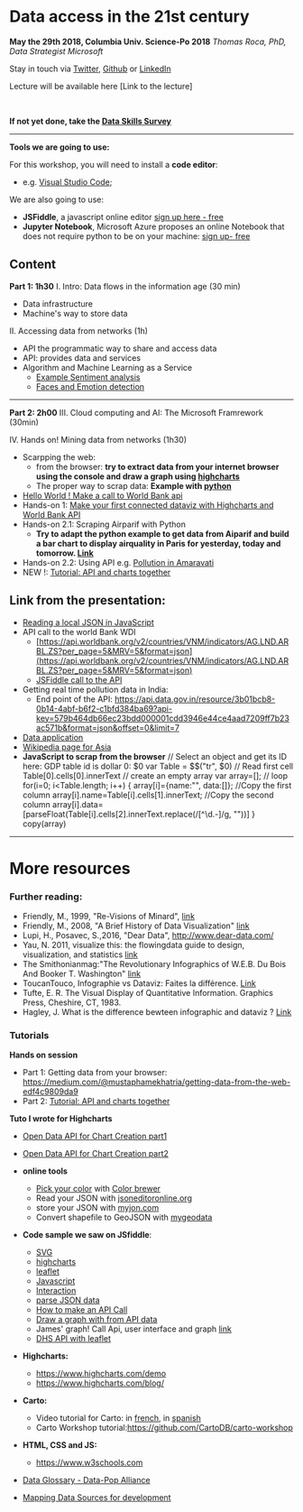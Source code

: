 # Data access in the 21st century
**May the 29th 2018, Columbia Univ. Science-Po 2018**
*Thomas Roca, PhD, Data Strategist Microsoft*

Stay in touch via [Twitter](https://twitter.com/Thomas_Roca), [Github](https://github.com/ThomasRoca/) or [LinkedIn](https://www.linkedin.com/in/thomas-roca-43347484/)

Lecture will be available here [Link to the lecture]

<br>

**If not yet done, take the [Data Skills Survey](https://forms.office.com/Pages/ResponsePage.aspx?id=v4j5cvGGr0GRqy180BHbRxKuu6TlN1dBuJsnZlxRHxFUNExXOUpTVjNTM05CSEdZSlRISzFCNFJRVi4u)**

---

**Tools we are going to use:**

For this workshop, you will need to install a **code editor**:
- e.g. [Visual Studio Code](https://sourceforge.net/projects/vscode-portable/);

We are also going to use: 
- 	**JSFiddle**, a javascript online editor [sign up here - free](https://jsfiddle.net/user/signup/)
-  **Jupyter Notebook**, Microsoft Azure proposes an online Notebook that does not require python to be on your machine: [sign up- free](https://notebooks.azure.com/)

## Content
**Part 1: 1h30**
I. Intro: Data flows in the information age (30 min)
- Data infrastructure
- Machine's way to store data

II. Accessing data from networks (1h)
- API the programmatic way to share and access data
- API: provides data and services
- Algorithm and Machine Learning as a Service
  - [Example Sentiment analysis](https://pythonappcela.azurewebsites.net/sentiment_analysis)
  - [Faces and Emotion detection](http://pythonappcela.azurewebsites.net/computer_vision)
 
--- 
**Part 2: 2h00**
III. Cloud computing and AI: The Microsoft Framrework (30min)

IV. Hands on! Mining data from networks (1h30)
- Scarpping the web: 
	- from the browser: **try to extract data from your internet browser using the console and draw a graph using [highcharts](https://jsfiddle.net/ThomasRoca/rkbz7fhb/87/)**
	- The proper way to scrap data: **Example with [python](https://notebooks.azure.com/ThomasMSFT/libraries/Tutorial/html/Scrap%20data%20from%20the%20web.ipynb)** 
- [Hello World ! Make a call to World Bank api](https://jsfiddle.net/ThomasRoca/j5d919k4/)
- Hands-on 1: [Make your first connected dataviz with Highcharts and World Bank API](https://www.highcharts.com/demo/line-basic) 
- Hands-on 2.1: Scraping Airparif with Python
	- **Try to adapt the python example to get data from Aiparif and build a bar chart to display airquality in Paris for yesterday, today and tomorrow. [Link](https://www.airparif.asso.fr/rss/indices)**
- Hands-on 2.2: Using API e.g. [Pollution in Amaravati](http://jsfiddle.net/ThomasRoca/bLbz5oqd/)
- NEW !: [Tutorial: API and charts together](http://jsfiddle.net/ThomasRoca/37zddfn3/)


## Link from the presentation: 
- [Reading a local JSON in JavaScript](https://jsfiddle.net/ThomasRoca/ss0wq9oq/14/)
- API call to the world Bank WDI
	- [https://api.worldbank.org/v2/countries/VNM/indicators/AG.LND.ARBL.ZS?per_page=5&MRV=5&format=json](https://api.worldbank.org/v2/countries/VNM/indicators/AG.LND.ARBL.ZS?per_page=5&MRV=5&format=json)
	- [JSFiddle call to the API](https://jsfiddle.net/ThomasRoca/4gjfs1h2)
- Getting real time pollution data in India: 
	- End point of the API: https://api.data.gov.in/resource/3b01bcb8-0b14-4abf-b6f2-c1bfd384ba69?api-key=579b464db66ec23bdd000001cdd3946e44ce4aad7209ff7b23ac571b&format=json&offset=0&limit=7
- [Data application](https://jsfiddle.net/ThomasRoca/1vpypyc9/)
- [Wikipedia page for Asia](https://en.wikipedia.org/wiki/Asia)
- **JavaScript to scrap from the browser**
	// Select an object and get its ID here:  GDP table id is dollar 0: $0
	var Table = $$("tr", $0)
	// Read first cell
	Table[0].cells[0].innerText
	// create an empty array
	var array=[];
	// loop
	for(i=0; i<Table.length; i++) {
	array[i]={name:"", data:[]};
	//Copy the first column
	array[i].name=Table[i].cells[1].innerText;
	//Copy the second column
	array[i].data=[parseFloat(Table[i].cells[2].innerText.replace(/[^\d\.\-]/g, ""))]
	}
	copy(array)
	
---

# More resources

### Further reading:
- Friendly, M., 1999, "Re-Visions of Minard", [link](http://www.datavis.ca/gallery/minard/minard.pdf])
- Friendly, M., 2008, "A Brief History of Data Visualization" [link](http://byrneslab.net/classes/biol607/readings/Friendly_2008_dataviz_history.pdf)
- Lupi, H., Posavec, S.,2016, "Dear Data", http://www.dear-data.com/
- Yau, N. 2011, visualize this: the flowingdata guide to design, visualization, and statistics [link](http://book.flowingdata.com)
- The Smithonianmag:"The Revolutionary Infographics of W.E.B. Du Bois And Booker T. Washington" [link](http://www.smithsonianmag.com/smart-news/the-revolutionary-infographics-of-web-du-bois-and-booker-t-washington-180959756)
- ToucanTouco, Infographie vs Dataviz: Faites la différence. [Link](https://toucantoco.com/blog/infographie-vs-dataviz/)
- Tufte, E. R. The Visual Display of Quantitative Information. Graphics Press, Cheshire, CT, 1983.
- Hagley, J. What is the difference bewteen infographic and dataviz ? [Link](http://www.jackhagley.com/What-s-the-difference-between-an-Infographic-and-a-Data-Visualisation)

### Tutorials
**Hands on session**
- Part 1: Getting data from your browser: https://medium.com/@mustaphamekhatria/getting-data-from-the-web-edf4c9809da9
- Part 2: [Tutorial: API and charts together](http://jsfiddle.net/ThomasRoca/37zddfn3/)

**Tuto I wrote for Highcharts**
- [Open Data API for Chart Creation part1](https://www.highcharts.com/blog/data-science/233-world-bank-open-data-api-highcharts-part1/)
- [Open Data API for Chart Creation part2](https://www.highcharts.com/blog/post/235-open-data-api-for-chart-creation-part-2/)


- **online tools**
	- [Pick your color](https://www.w3schools.com/colors/colors_picker.asp) with [Color brewer](http://colorbrewer2.org)
	- Read your JSON with [jsoneditoronline.org](http://jsoneditoronline.org/)
	- store your JSON with [myjon.com](http://myjson.com/)
	- Convert shapefile to GeoJSON with [mygeodata](https://mygeodata.cloud/)
	
- **Code sample we saw on JSfiddle**:
	- [SVG](http://jsfiddle.net/ThomasRoca/q754amnd/)
	- [highcharts](http://jsfiddle.net/ThomasRoca/fps87ooa)
	- [leaflet](http://leafletjs.com/examples/quick-start/example-popups.html)
	- [Javascript](http://jsfiddle.net/ThomasRoca/50snpv6r/)
	- [Interaction](https://jsfiddle.net/ThomasRoca/vuw7grwL/)
	- [parse JSON data](http://jsfiddle.net/ThomasRoca/5f4jh80c)
	- [How to make an API Call](https://jsfiddle.net/ThomasRoca/j5d919k4/3/)
	- [Draw a graph with from API data](https://jsfiddle.net/ThomasRoca/pxmxpsed/2/)
	- James' graph! Call Api, user interface and graph [link](https://jsfiddle.net/jegiles/ddffgz29/)
	- [DHS API with leaflet](http://jsfiddle.net/ThomasRoca/069Lqfkz/?utm_source=website&utm_medium=embed&utm_campaign=069Lqfkz)
- **Highcharts:**
	- https://www.highcharts.com/demo
	- https://www.highcharts.com/blog/
- **Carto:**
	- Video tutorial for Carto: in [french](https://www.youtube.com/watch?v=nRKSR635-Kk), in [spanish](https://www.youtube.com/watch?v=o2dUzQiwUYE&t=2s)
	- Carto Workshop tutorial:https://github.com/CartoDB/carto-workshop
- **HTML, CSS and JS:** 
	- https://www.w3schools.com

- [Data Glossary - Data-Pop Alliance](https://github.com/ThomasRoca/Lecture-Columbia-Science-Po-2017/blob/master/Glossary.md)
- [Mapping Data Sources for development](https://afdlab4dev.github.io/Wiki-DataExploration-in-AFD/)

